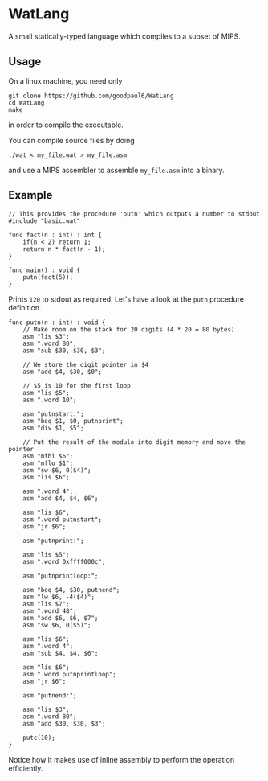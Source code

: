 # WatLang
A small statically-typed language which compiles to a subset of MIPS.

## Usage
On a linux machine, you need only
```
git clone https://github.com/goodpaul6/WatLang
cd WatLang
make
```
in order to compile the executable.

You can compile source files by doing
```
./wat < my_file.wat > my_file.asm
```
and use a MIPS assembler to assemble `my_file.asm` into a binary.

## Example
```
// This provides the procedure 'putn' which outputs a number to stdout
#include "basic.wat"

func fact(n : int) : int {
    if(n < 2) return 1;
    return n * fact(n - 1);
}

func main() : void {
    putn(fact(5));
}
```

Prints `120` to stdout as required.
Let's have a look at the `putn` procedure definition.

```
func putn(n : int) : void {
    // Make room on the stack for 20 digits (4 * 20 = 80 bytes)
    asm "lis $3";
    asm ".word 80";
    asm "sub $30, $30, $3";
    
    // We store the digit pointer in $4
    asm "add $4, $30, $0";

    // $5 is 10 for the first loop
    asm "lis $5";
    asm ".word 10";

    asm "putnstart:";
    asm "beq $1, $0, putnprint";
    asm "div $1, $5";

    // Put the result of the modulo into digit memory and move the pointer
    asm "mfhi $6";
    asm "mflo $1";
    asm "sw $6, 0($4)";
    asm "lis $6";

    asm ".word 4";
    asm "add $4, $4, $6";

    asm "lis $6";
    asm ".word putnstart";
    asm "jr $6";
    
    asm "putnprint:";

    asm "lis $5";
    asm ".word 0xffff000c";

    asm "putnprintloop:";

    asm "beq $4, $30, putnend";
    asm "lw $6, -4($4)";
    asm "lis $7";
    asm ".word 48";
    asm "add $6, $6, $7";
    asm "sw $6, 0($5)";

    asm "lis $6";
    asm ".word 4";
    asm "sub $4, $4, $6";

    asm "lis $6";
    asm ".word putnprintloop";
    asm "jr $6";

    asm "putnend:";

    asm "lis $3";
    asm ".word 80";
    asm "add $30, $30, $3";

    putc(10);
}
```

Notice how it makes use of inline assembly to perform the operation efficiently.
